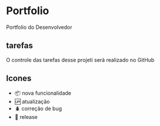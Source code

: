# Portfolio
Portfolio do Desenvolvedor

## tarefas

O controle das tarefas desse projeti será realizado no GitHub

## Icones
- :package: nova funcionalidade
- :up: atualização
- :beetle: correção de bug
- :checkered_flag: release

